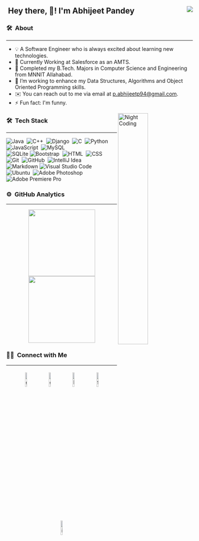 ## &nbsp;Hey there, 👋! I'm Abhijeet Pandey <img align="right" src="https://visitor-badge.glitch.me/badge?page_id=abhijeetp94.abhijeetp94" />

### 🛠 &nbsp;About
<hr>

- 💡 A Software Engineer who is always excited about learning new technologies.
- 🔭 Currently Working at Salesforce as an AMTS.
- 🔭 Completed my B.Tech. Majors in Computer Science and Engineering from MNNIT Allahabad. 
- 🌱 I’m working to enhance my Data Structures, Algorithms and Object Oriented Programming skills.
- ✉️ You can reach out to me via email at p.abhijeetp94@gmail.com.
- ⚡ Fun fact: I'm funny.
<!-- 
- 👯 I’m looking to collaborate on ...
- 🤔 I’m looking for help with ...
- 💬 Ask me about ...
- 📫 How to reach me: ...
- 😄 Pronouns: ...
- ⚡ Fun fact: ... -->


<img alt="Night Coding" src="https://media.giphy.com/media/13HgwGsXF0aiGY/giphy.gif" height="40%" width="40%" align="right"/>

### 🛠 &nbsp;Tech Stack
<hr>

![Java](https://img.shields.io/badge/-Java-05122A?style=flat&logo=Java&logoColor=FFA518)&nbsp;
![C++](https://img.shields.io/badge/-C++-05122A?style=flat&logo=C%2B%2B&logoColor=00599C)&nbsp;
![Django](https://img.shields.io/badge/-Django-05122A?style=flat&logo=django&logoColor=brightgreen)&nbsp;
![C](https://img.shields.io/badge/-C-05122A?style=flat&logo=C&logoColor=A8B9CC)&nbsp;
![Python](https://img.shields.io/badge/-Python-05122A?style=flat&logo=python)&nbsp;
![JavaScript](https://img.shields.io/badge/-JavaScript-05122A?style=flat&logo=javascript)&nbsp;
![MySQL](https://img.shields.io/badge/-MySQL-05122A?style=flat&logo=mysql)\
![SQLite](https://img.shields.io/badge/-SQLite-05122A?style=flat&logo=sqlite)
![Bootstrap](https://img.shields.io/badge/-Bootstrap-05122A?style=flat&logo=bootstrap&logoColor=563D7C)&nbsp;
![HTML](https://img.shields.io/badge/-HTML-05122A?style=flat&logo=HTML5)&nbsp;
![CSS](https://img.shields.io/badge/-CSS-05122A?style=flat&logo=CSS3&logoColor=1572B6)&nbsp;
![Git](https://img.shields.io/badge/-Git-05122A?style=flat&logo=git)&nbsp;
![GitHub](https://img.shields.io/badge/-GitHub-05122A?style=flat&logo=github)&nbsp;
![IntelliJ Idea](https://img.shields.io/badge/-IntelliJ%20Idea-05122A?style=flat&logo=IntelliJIdea&logoColor=lightgray)\
![Markdown](https://img.shields.io/badge/-Markdown-05122A?style=flat&logo=markdown)
![Visual Studio Code](https://img.shields.io/badge/-Visual%20Studio%20Code-05122A?style=flat&logo=visual-studio-code&logoColor=007ACC)&nbsp;
![Ubuntu](https://img.shields.io/badge/-Linux-05122A?style=flat&logo=kalilinux)&nbsp;
![Adobe Photoshop](https://img.shields.io/badge/-Adobe%20Photoshop-05122A?style=flat&logo=adobephotoshop)&nbsp;
![Adobe Premiere Pro](https://img.shields.io/badge/-Adobe%20Premiere%20Pro-05122A?style=flat&logo=adobepremierepro)&nbsp;

### ⚙️ &nbsp;GitHub Analytics
<hr>

<p align="center">
<a href="https://github.com/abhijeetp94">
  <img height="180em" src="https://github-readme-stats-eight-theta.vercel.app/api?username=abhijeetp94&show_icons=true&theme=algolia&include_all_commits=true&count_private=true"/>
  <img height="180em" src="https://github-readme-stats-eight-theta.vercel.app/api/top-langs/?username=abhijeetp94&layout=compact&langs_count=8&theme=algolia"/>
</a>
</p>


### 🤝🏻 &nbsp;Connect with Me
<hr>

<p align="center">
	<a href="mailto:p.abhijeetp94@gmail.com"><img alt="github" width="10%" style="padding:5px" src="https://img.icons8.com/clouds/100/000000/gmail.png"/></a>
	<a href="https://github.com/abhijeetp94"><img alt="github" width="10%" style="padding:5px" src="https://img.icons8.com/clouds/100/000000/github.png"/></a>
	<a href="https://www.linkedin.com/in/abhijeetp94"><img alt="linkedin" width="10%" style="padding:5px" src="https://img.icons8.com/clouds/100/000000/linkedin.png"/></a>
	<a href="https://www.facebook.com/p.abhijeetp94"><img alt="facebook" width="10%" style="padding:5px" src="https://img.icons8.com/clouds/100/000000/facebook-new.png"/></a>
	<a href="https://www.instagram.com/pandeyabhijeet/"><img alt="instagram" width="10%" style="padding:5px" src="https://img.icons8.com/clouds/100/000000/instagram.png"/></a>
</p>
